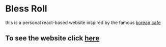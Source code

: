 # Bless Roll <br />
this is a personal react-based website inspired by the famous <a href="https://www.youtube.com/channel/UCPo70pynefJ90wBqCEryZWg" target="_blank">korean cafe</a>  <br />

## To see the website click <a href="https://carrot03.github.io/SEG_FINAL-react/" target="_blank">here</a>
